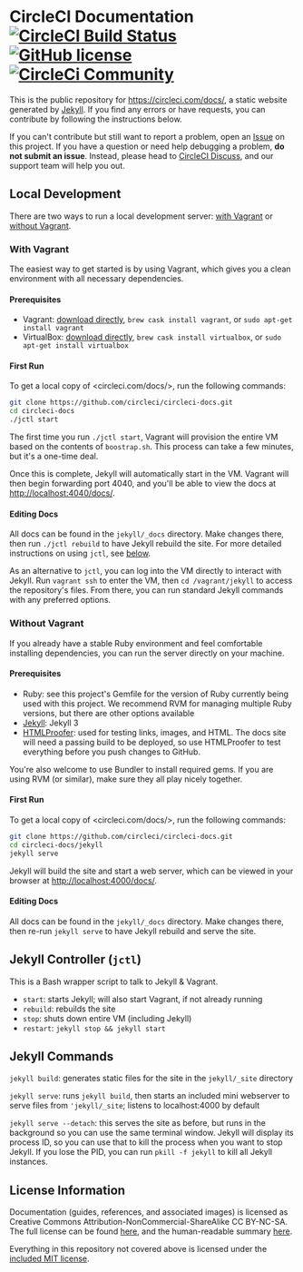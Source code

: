 # CircleCI Documentation [![CircleCI Build Status](https://circleci.com/gh/circleci/circleci-docs.svg?style=shield)](https://circleci.com/gh/circleci/circleci-docs) [![GitHub license](https://img.shields.io/badge/license-MIT-blue.svg)](https://raw.githubusercontent.com/circleci/circleci-docs/master/LICENSE) [![CircleCi Community](https://img.shields.io/badge/community-CircleCI%20Discuss-343434.svg)](https://discuss.circleci.com)

This is the public repository for <https://circleci.com/docs/>, a static website generated by [Jekyll](https://jekyllrb.com/). If you find any errors or have requests, you can contribute by following the instructions below.

If you can't contribute but still want to report a problem, open an [Issue](https://github.com/circleci/circleci-docs/issues) on this project. If you have a question or need help debugging a problem, **do not submit an issue**. Instead, please head to [CircleCI Discuss](https://discuss.circleci.com/), and our support team will help you out.

## Local Development
There are two ways to run a local development server: [with Vagrant](#with-vagrant) or [without Vagrant](#without-vagrant).

### With Vagrant
The easiest way to get started is by using Vagrant, which gives you a clean environment with all necessary dependencies.

#### Prerequisites
- Vagrant: [download directly](https://www.vagrantup.com/downloads.html), `brew cask install vagrant`, or `sudo apt-get install vagrant`
- VirtualBox: [download directly](https://www.virtualbox.org/wiki/Downloads), `brew cask install virtualbox`, or `sudo apt-get install virtualbox`

#### First Run
To get a local copy of <circleci.com/docs/>, run the following commands:

```bash
git clone https://github.com/circleci/circleci-docs.git
cd circleci-docs
./jctl start
```

The first time you run `./jctl start`, Vagrant will provision the entire VM based on the contents of `boostrap.sh`. This process can take a few minutes, but it's a one-time deal.

Once this is complete, Jekyll will automatically start in the VM. Vagrant will then begin forwarding port 4040, and you'll be able to view the docs at <http://localhost:4040/docs/>.

####  Editing Docs
All docs can be found in the `jekyll/_docs` directory. Make changes there, then run `./jctl rebuild` to have Jekyll rebuild the site. For more detailed instructions on using `jctl`, see [below](#jekyll-controller-jctl).

As an alternative to `jctl`, you can log into the VM directly to interact with Jekyll. Run `vagrant ssh` to enter the VM, then `cd /vagrant/jekyll` to access the repository's files. From there, you can run standard Jekyll commands with any preferred options.

### Without Vagrant
If you already have a stable Ruby environment and feel comfortable installing dependencies, you can run the server directly on your machine.

#### Prerequisites
- Ruby: see this project's Gemfile for the version of Ruby currently being used with this project. We recommend RVM for managing multiple Ruby versions, but there are other options available
- [Jekyll](https://jekyllrb.com/): Jekyll 3
- [HTMLProofer](https://github.com/gjtorikian/html-proofer): used for testing links, images, and HTML. The docs site will need a passing build to be deployed, so use HTMLProofer to test everything before you push changes to GitHub.

You're also welcome to use Bundler to install required gems. If you are using RVM (or similar), make sure they all play nicely together.

#### First Run
To get a local copy of <circleci.com/docs/>, run the following commands:

```bash
git clone https://github.com/circleci/circleci-docs.git
cd circleci-docs/jekyll
jekyll serve
```

Jekyll will build the site and start a web server, which can be viewed in your browser at <http://localhost:4000/docs/>.

####  Editing Docs
All docs can be found in the `jekyll/_docs` directory. Make changes there, then re-run `jekyll serve` to have Jekyll rebuild 
and serve the site.

## Jekyll Controller (`jctl`)
This is a Bash wrapper script to talk to Jekyll & Vagrant.

- `start`: starts Jekyll; will also start Vagrant, if not already running
- `rebuild`: rebuilds the site
- `stop`: shuts down entire VM (including Jekyll)
- `restart`: `jekyll stop && jekyll start`

## Jekyll Commands
`jekyll build`: generates static files for the site in the `jekyll/_site` directory

`jekyll serve`: runs `jekyll build`, then starts an included mini webserver to serve files from `'jekyll/_site`; listens to 
localhost:4000 by default

`jekyll serve --detach`: this serves the site as before, but runs in the background so you can use the same terminal window. Jekyll will display its process ID, so you can use that to kill the process when you want to stop Jekyll. If you lose the PID, you can run `pkill -f jekyll` to kill all Jekyll instances.

## License Information
Documentation (guides, references, and associated images) is licensed as Creative Commons Attribution-NonCommercial-ShareAlike CC BY-NC-SA. The full license can be found [here](http://creativecommons.org/licenses/by-nc-sa/4.0/legalcode), and the 
human-readable summary [here](http://creativecommons.org/licenses/by-nc-sa/4.0/).

Everything in this repository not covered above is licensed under the [included MIT license](LICENSE).
